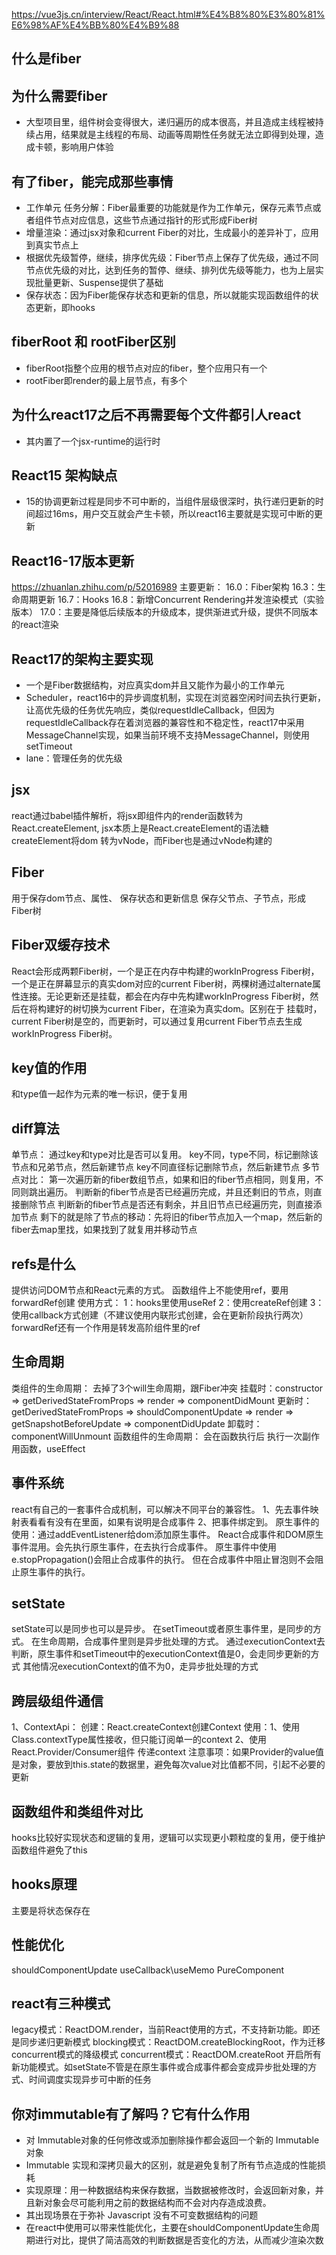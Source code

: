 https://vue3js.cn/interview/React/React.html#%E4%B8%80%E3%80%81%E6%98%AF%E4%BB%80%E4%B9%88

## 什么是fiber
## 为什么需要fiber
+ 大型项目里，组件树会变得很大，递归遍历的成本很高，并且造成主线程被持续占用，结果就是主线程的布局、动画等周期性任务就无法立即得到处理，造成卡顿，影响用户体验
## 有了fiber，能完成那些事情
+ 工作单元 任务分解：Fiber最重要的功能就是作为工作单元，保存元素节点或者组件节点对应信息，这些节点通过指针的形式形成Fiber树
+ 增量渲染：通过jsx对象和current Fiber的对比，生成最小的差异补丁，应用到真实节点上
+ 根据优先级暂停，继续，排序优先级：Fiber节点上保存了优先级，通过不同节点优先级的对比，达到任务的暂停、继续、排列优先级等能力，也为上层实现批量更新、Suspense提供了基础
+ 保存状态：因为Fiber能保存状态和更新的信息，所以就能实现函数组件的状态更新，即hooks  
## fiberRoot 和 rootFiber区别
+ fiberRoot指整个应用的根节点对应的fiber，整个应用只有一个
+ rootFiber即render的最上层节点，有多个

## 为什么react17之后不再需要每个文件都引人react
+ 其内置了一个jsx-runtime的运行时

## React15 架构缺点
+ 15的协调更新过程是同步不可中断的，当组件层级很深时，执行递归更新的时间超过16ms，用户交互就会产生卡顿，所以react16主要就是实现可中断的更新

## React16-17版本更新
https://zhuanlan.zhihu.com/p/52016989
主要更新：
16.0：Fiber架构
16.3：生命周期更新
16.7：Hooks
16.8：新增Concurrent Rendering并发渲染模式（实验版本）
17.0：主要是降低后续版本的升级成本，提供渐进式升级，提供不同版本的react渲染
## React17的架构主要实现
+ 一个是Fiber数据结构，对应真实dom并且又能作为最小的工作单元
+ Scheduler，react16中的异步调度机制，实现在浏览器空闲时间去执行更新，让高优先级的任务优先响应，类似requestIdleCallback，但因为requestIdleCallback存在着浏览器的兼容性和不稳定性，react17中采用MessageChannel实现，如果当前环境不支持MessageChannel，则使用setTimeout
+ lane：管理任务的优先级
## jsx
react通过babel插件解析，将jsx即组件内的render函数转为React.createElement, jsx本质上是React.createElement的语法糖
createElement将dom 转为vNode，而Fiber也是通过vNode构建的
## Fiber
用于保存dom节点、属性、
保存状态和更新信息
保存父节点、子节点，形成Fiber树
## Fiber双缓存技术
React会形成两颗Fiber树，一个是正在内存中构建的workInProgress Fiber树，一个是正在屏幕显示的真实dom对应的current Fiber树，两棵树通过alternate属性连接。无论更新还是挂载，都会在内存中先构建workInProgress Fiber树，然后在将构建好的树切换为current Fiber，在渲染为真实dom。区别在于 挂载时，current Fiber树是空的，而更新时，可以通过复用current Fiber节点去生成workInProgress Fiber树。
## key值的作用
和type值一起作为元素的唯一标识，便于复用
## diff算法
单节点：
通过key和type对比是否可以复用。
key不同，type不同，标记删除该节点和兄弟节点，然后新建节点
key不同直径标记删除节点，然后新建节点
多节点对比：
第一次遍历新的fiber数组节点，如果和旧的fiber节点相同，则复用，不同则跳出遍历。
判断新的fiber节点是否已经遍历完成，并且还剩旧的节点，则直接删除节点
判断新的fiber节点是否还有剩余，并且旧节点已经遍历完，则直接添加节点
剩下的就是除了节点的移动：先将旧的fiber节点加入一个map，然后新的fiber去map里找，如果找到了就复用并移动节点

## refs是什么
提供访问DOM节点和React元素的方式。
函数组件上不能使用ref，要用forwardRef创建
使用方式：
1：hooks里使用useRef
2：使用createRef创建
3：使用callback方式创建（不建议使用内联形式创建，会在更新阶段执行两次）
forwardRef还有一个作用是转发高阶组件里的ref

## 生命周期
类组件的生命周期：
去掉了3个will生命周期，跟Fiber冲突
挂载时：constructor => getDerivedStateFromProps => render => componentDidMount
更新时：getDerivedStateFromProps => shouldComponentUpdate => render => getSnapshotBeforeUpdate => componentDidUpdate
卸载时：componentWillUnmount
函数组件的生命周期：
会在函数执行后 执行一次副作用函数，useEffect
## 事件系统
react有自己的一套事件合成机制，可以解决不同平台的兼容性。
1、先去事件映射表看看有没有在里面，如果有说明是合成事件
2、把事件绑定到。
原生事件的使用：通过addEventListener给dom添加原生事件。
React合成事件和DOM原生事件混用。会先执行原生事件，在去执行合成事件。
原生事件中使用e.stopPropagation()会阻止合成事件的执行。
但在合成事件中阻止冒泡则不会阻止原生事件的执行。
## setState
setState可以是同步也可以是异步。
在setTimeout或者原生事件里，是同步的方式。
在生命周期，合成事件里则是异步批处理的方式。
通过executionContext去判断，原生事件和setTimeout中的executionContext值是0，会走同步更新的方式
其他情况executionContext的值不为0，走异步批处理的方式
## 跨层级组件通信
1、ContextApi：
  创建：React.createContext创建Context
  使用：1、使用Class.contextType属性接收，但只能订阅单一的context
  2、使用React.Provider/Consumer组件 传递context
注意事项：如果Provider的value值是对象，要放到this.state的数据里，避免每次value对比值都不同，引起不必要的更新
## 函数组件和类组件对比
hooks比较好实现状态和逻辑的复用，逻辑可以实现更小颗粒度的复用，便于维护
函数组件避免了this
## hooks原理
主要是将状态保存在
## 性能优化
shouldComponentUpdate
useCallback\useMemo
PureComponent
## react有三种模式
legacy模式：ReactDOM.render，当前React使用的方式，不支持新功能。即还是同步递归更新模式
blocking模式：ReactDOM.createBlockingRoot，作为迁移concurrent模式的降级模式
concurrent模式：ReactDOM.createRoot 开启所有新功能模式。如setState不管是在原生事件或合成事件都会变成异步批处理的方式、时间调度实现异步可中断的任务

## 你对immutable有了解吗？它有什么作用
+ 对 Immutable对象的任何修改或添加删除操作都会返回一个新的 Immutable对象
+ Immutable 实现和深拷贝最大的区别，就是避免复制了所有节点造成的性能损耗
+ 实现原理：用一种数据结构来保存数据，当数据被修改时，会返回新对象，并且新对象会尽可能利用之前的数据结构而不会对内存造成浪费。
+ 其出现场景在于弥补 Javascript 没有不可变数据结构的问题
+ 在react中使用可以带来性能优化，主要在shouldComponentUpdate生命周期进行对比，提供了简洁高效的判断数据是否变化的方法，从而减少渲染次数